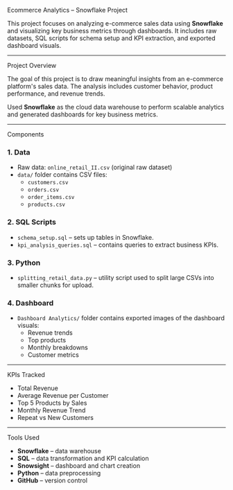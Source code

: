 Ecommerce Analytics – Snowflake Project

This project focuses on analyzing e-commerce sales data using **Snowflake** and visualizing key business metrics through dashboards. It includes raw datasets, SQL scripts for schema setup and KPI extraction, and exported dashboard visuals.

---

Project Overview

The goal of this project is to draw meaningful insights from an e-commerce platform's sales data. The analysis includes customer behavior, product performance, and revenue trends.

Used **Snowflake** as the cloud data warehouse to perform scalable analytics and generated dashboards for key business metrics.

---

Components

### 1. **Data**
-  Raw data: `online_retail_II.csv` (original raw dataset)
- `data/` folder contains CSV files:
  - `customers.csv`
  - `orders.csv`
  - `order_items.csv`
  - `products.csv`
  
### 2. **SQL Scripts**
- `schema_setup.sql` – sets up tables in Snowflake.
- `kpi_analysis_queries.sql` – contains queries to extract business KPIs.

### 3. **Python**
- `splitting_retail_data.py` – utility script used to split large CSVs into smaller chunks for upload.

### 4. **Dashboard**
- `Dashboard Analytics/` folder contains exported images of the dashboard visuals:
  - Revenue trends
  - Top products
  - Monthly breakdowns
  - Customer metrics

---

KPIs Tracked

- Total Revenue
- Average Revenue per Customer
- Top 5 Products by Sales
- Monthly Revenue Trend
- Repeat vs New Customers

---

Tools Used

- **Snowflake** – data warehouse
- **SQL** – data transformation and KPI calculation
- **Snowsight** – dashboard and chart creation
- **Python** – data preprocessing
- **GitHub** – version control
